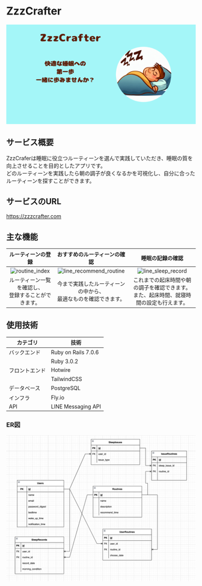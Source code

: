 # ZzzCrafter
<img src="app/assets/images/ogp.png">

## サービス概要
ZzzCraferは睡眠に役立つルーティーンを選んで実践していただき、睡眠の質を向上させることを目的としたアプリです。<br>
どのルーティーンを実践したら朝の調子が良くなるかを可視化し、自分に合ったルーティーンを探すことができます。

## サービスのURL
https://zzzcrafter.com

## 主な機能

| ルーティーンの登録 | おすすめのルーティーンの確認 | 睡眠の記録の確認 |
|:-------------------:|:-----------------------------:|:-----------------:|
| ![routine_index](https://github.com/hosodatomoya41/ZzzCrafter/assets/123244117/f9aa0dec-45bb-4817-ba46-958beef971df) | ![line_recommend_routine](https://github.com/hosodatomoya41/ZzzCrafter/assets/123244117/200c73b3-18c9-4bfc-8e20-6d458cadf451) | ![line_sleep_record](https://github.com/hosodatomoya41/ZzzCrafter/assets/123244117/1955b002-96e1-4c78-a5ec-338c20892993) |
| ルーティーン一覧を確認し、<br>登録することができます。 | 今まで実践したルーティーンの中から、<br>最適なものを確認できます。 | これまでの起床時間や朝の調子を確認できます。<br>また、起床時間、就寝時間の設定も行えます。 |


## 使用技術

| カテゴリ         | 技術               |
|----------------|-------------------|
| バックエンド     | Ruby on Rails 7.0.6 |
|              | Ruby 3.0.2        |
| フロントエンド   | Hotwire       |
|              | TailwindCSS    |
| データベース    | PostgreSQL        |
| インフラ        | Fly.io            |
| API            | LINE Messaging API|


### ER図
<img src="app/assets/images/er_diagram.png">
